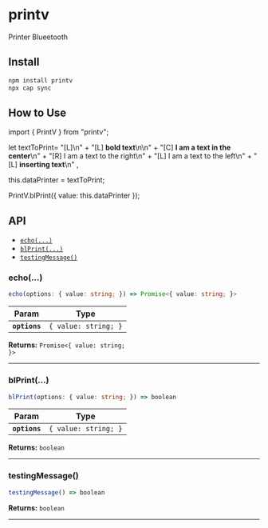 # printv

Printer Blueetooth

## Install

```bash
npm install printv
npx cap sync
```
## How to Use
<!-- the printer must be connected to the device via Bluetooth -->

<!-- you must import the library where you want -->
import { PrintV } from "printv";

<!--
 "\n it's a line break"
"[L] It is used to position the text to the left"
"[C] It is used to position the text in the center"
"[R] Used to position the text to the right" 
-->

let textToPrint=   "[L]\n" +
                "[L] <b>bold text</b>\n\n" +
                "[C] <b>I am a text in the center</b>\n" +
                "[R] I am a text to the right\n" +
                "[L] I am a text to the left\n" +
                "[L] <b>inserting text</b>\n" ,
                

this.dataPrinter = textToPrint;

<!-- " information is sent to the printer" -->
PrintV.blPrint({ value: this.dataPrinter });

## API

<docgen-index>

* [`echo(...)`](#echo)
* [`blPrint(...)`](#blprint)
* [`testingMessage()`](#testingmessage)

</docgen-index>

<docgen-api>
<!--Update the source file JSDoc comments and rerun docgen to update the docs below-->

### echo(...)

```typescript
echo(options: { value: string; }) => Promise<{ value: string; }>
```

| Param         | Type                            |
| ------------- | ------------------------------- |
| **`options`** | <code>{ value: string; }</code> |

**Returns:** <code>Promise&lt;{ value: string; }&gt;</code>

--------------------


### blPrint(...)

```typescript
blPrint(options: { value: string; }) => boolean
```

| Param         | Type                            |
| ------------- | ------------------------------- |
| **`options`** | <code>{ value: string; }</code> |

**Returns:** <code>boolean</code>

--------------------


### testingMessage()

```typescript
testingMessage() => boolean
```

**Returns:** <code>boolean</code>

--------------------

</docgen-api>
